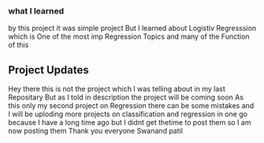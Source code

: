 ### what I learned 
by this project it was simple project But I learned about Logistiv Regresssion which is One of the most imp Regression Topics 
and many of the Function of this

## Project Updates
Hey there this is not the project which I was telling about in my last Repositary But as I told in description the project will be coming soon
As this only my second project on Regression there can be some mistakes and I will be uploding more projects on classification and regression in one go because I have a long time ago but I didnt get thetime to post them so I am now posting them
Thank you everyone
Swanand patil
